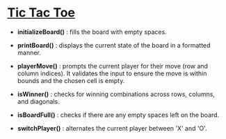 # [Tic Tac Toe](https://github.com/Ajallen14/Tic-Tac-Toe-Game/blob/master/TicTacToe.java)

* **initializeBoard()** : fills the board with empty spaces.

* **printBoard()** :  displays the current state of the board in a formatted manner.

* **playerMove()** :  prompts the current player for their move (row and column indices). It validates the input to ensure the move is within bounds and the chosen cell is empty.

* **isWinner()** :  checks for winning combinations across rows, columns, and diagonals.

* **isBoardFull()** :   checks if there are any empty spaces left on the board.

* **switchPlayer()** : alternates the current player between 'X' and 'O'.

